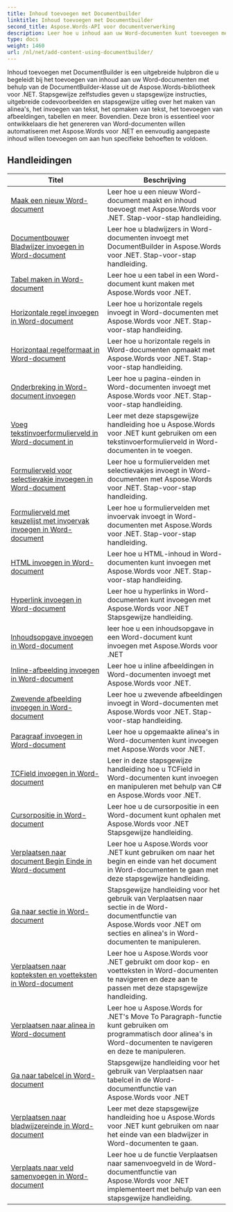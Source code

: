 ```yaml
---
title: Inhoud toevoegen met Documentbuilder
linktitle: Inhoud toevoegen met Documentbuilder
second_title: Aspose.Words-API voor documentverwerking
description: Leer hoe u inhoud aan uw Word-documenten kunt toevoegen met DocumentBuilder met Aspose.Words voor .NET. Praktische tutorials met gedetailleerde codevoorbeelden.
type: docs
weight: 1460
url: /nl/net/add-content-using-documentbuilder/
---
```


Inhoud toevoegen met DocumentBuilder is een uitgebreide hulpbron die u begeleidt bij het toevoegen van inhoud aan uw Word-documenten met behulp van de DocumentBuilder-klasse uit de Aspose.Words-bibliotheek voor .NET. Stapsgewijze zelfstudies geven u stapsgewijze instructies, uitgebreide codevoorbeelden en stapsgewijze uitleg over het maken van alinea's, het invoegen van tekst, het opmaken van tekst, het toevoegen van afbeeldingen, tabellen en meer. Bovendien. Deze bron is essentieel voor ontwikkelaars die het genereren van Word-documenten willen automatiseren met Aspose.Words voor .NET en eenvoudig aangepaste inhoud willen toevoegen om aan hun specifieke behoeften te voldoen.

 ## Handleidingen
| Titel | Beschrijving |
| --- | --- |
| [Maak een nieuw Word-document](./create-new-document/) | Leer hoe u een nieuw Word-document maakt en inhoud toevoegt met Aspose.Words voor .NET. Stap-voor-stap handleiding. |
| [Documentbouwer Bladwijzer invoegen in Word-document](./document-builder-insert-bookmark/) | Leer hoe u bladwijzers in Word-documenten invoegt met DocumentBuilder in Aspose.Words voor .NET. Stap-voor-stap handleiding. |
| [Tabel maken in Word-document](./build-table/) | Leer hoe u een tabel in een Word-document kunt maken met Aspose.Words voor .NET. |
| [Horizontale regel invoegen in Word-document](./insert-horizontal-rule/) | Leer hoe u horizontale regels invoegt in Word-documenten met Aspose.Words voor .NET. Stap-voor-stap handleiding. |
| [Horizontaal regelformaat in Word-document](./horizontal-rule-format/) | Leer hoe u horizontale regels in Word-documenten opmaakt met Aspose.Words voor .NET. Stap-voor-stap handleiding. |
| [Onderbreking in Word-document invoegen](./insert-break/) | Leer hoe u pagina-einden in Word-documenten invoegt met Aspose.Words voor .NET. Stap-voor-stap handleiding. |
| [Voeg tekstinvoerformulierveld in Word-document in](./insert-text-input-form-field/) | Leer met deze stapsgewijze handleiding hoe u Aspose.Words voor .NET kunt gebruiken om een tekstinvoerformulierveld in Word-documenten in te voegen. |
| [Formulierveld voor selectievakje invoegen in Word-document](./insert-check-box-form-field/) | Leer hoe u formuliervelden met selectievakjes invoegt in Word-documenten met Aspose.Words voor .NET. Stap-voor-stap handleiding. |
| [Formulierveld met keuzelijst met invoervak invoegen in Word-document](./insert-combo-box-form-field/) | Leer hoe u formuliervelden met invoervak invoegt in Word-documenten met Aspose.Words voor .NET. Stap-voor-stap handleiding. |
| [HTML invoegen in Word-document](./insert-html/) | Leer hoe u HTML-inhoud in Word-documenten kunt invoegen met Aspose.Words voor .NET. Stap-voor-stap handleiding. |
| [Hyperlink invoegen in Word-document](./insert-hyperlink/) | Leer hoe u hyperlinks in Word-documenten kunt invoegen met Aspose.Words voor .NET Stapsgewijze handleiding. |
| [Inhoudsopgave invoegen in Word-document](./insert-table-of-contents/) | leer hoe u een inhoudsopgave in een Word-document kunt invoegen met Aspose.Words voor .NET |
| [Inline-afbeelding invoegen in Word-document](./insert-inline-image/) | Leer hoe u inline afbeeldingen in Word-documenten invoegt met Aspose.Words voor .NET. |
| [Zwevende afbeelding invoegen in Word-document](./insert-floating-image/) | Leer hoe u zwevende afbeeldingen invoegt in Word-documenten met Aspose.Words voor .NET. Stap-voor-stap handleiding. |
| [Paragraaf invoegen in Word-document](./insert-paragraph/) | Leer hoe u opgemaakte alinea's in Word-documenten kunt invoegen met Aspose.Words voor .NET. |
| [TCField invoegen in Word-document](./insert-tcfield/) | Leer in deze stapsgewijze handleiding hoe u TCField in Word-documenten kunt invoegen en manipuleren met behulp van C# en Aspose.Words voor .NET. |
| [Cursorpositie in Word-document](./cursor-position/) | Leer hoe u de cursorpositie in een Word-document kunt ophalen met Aspose.Words voor .NET Stapsgewijze handleiding. |
| [Verplaatsen naar document Begin Einde in Word-document](./move-to-document-start-end/) | Leer hoe u Aspose.Words voor .NET kunt gebruiken om naar het begin en einde van het document in Word-documenten te gaan met deze stapsgewijze handleiding.|
| [Ga naar sectie in Word-document](./move-to-section/) | Stapsgewijze handleiding voor het gebruik van Verplaatsen naar sectie in de Word-documentfunctie van Aspose.Words voor .NET om secties en alinea's in Word-documenten te manipuleren. |
| [Verplaatsen naar kopteksten en voetteksten in Word-document](./move-to-headers-footers/) | Leer hoe u Aspose.Words voor .NET gebruikt om door kop- en voetteksten in Word-documenten te navigeren en deze aan te passen met deze stapsgewijze handleiding. |
| [Verplaatsen naar alinea in Word-document](./move-to-paragraph/) | Leer hoe u Aspose.Words for .NET's Move To Paragraph-functie kunt gebruiken om programmatisch door alinea's in Word-documenten te navigeren en deze te manipuleren. |
| [Ga naar tabelcel in Word-document](./move-to-table-cell/) | Stapsgewijze handleiding voor het gebruik van Verplaatsen naar tabelcel in de Word-documentfunctie van Aspose.Words voor .NET |
| [Verplaatsen naar bladwijzereinde in Word-document](./move-to-bookmark-end/) | Leer met deze stapsgewijze handleiding hoe u Aspose.Words voor .NET kunt gebruiken om naar het einde van een bladwijzer in Word-documenten te gaan. |
| [Verplaats naar veld samenvoegen in Word-document](./move-to-merge-field/) | Leer hoe u de functie Verplaatsen naar samenvoegveld in de Word-documentfunctie van Aspose.Words voor .NET implementeert met behulp van een stapsgewijze handleiding. |